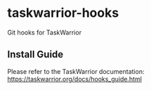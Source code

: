 # taskwarrior-hooks
Git hooks for TaskWarrior

## Install Guide
Please refer to the TaskWarrior documentation: <https://taskwarrior.org/docs/hooks_guide.html>
